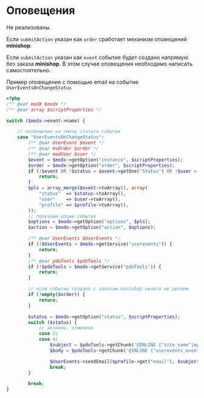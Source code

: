 # Оповещения

Не реализованы.

Если `submitAction` указан как `order` сработает механизм оповещений **minishop**.

Если `submitAction` указан как `event` событие будет создано напрямую без заказа **minishop**.
В этом случае оповещения необходимо написать самостоятельно.

Пример оповещения с помощью email на событие `UserEventsOnChangeStatus`

```php
<?php
/** @var modX $modx */
/** @var array $scriptProperties */

switch ($modx->event->name) {

    // оповещение на смену статуса события
    case "UserEventsOnChangeStatus":
        /** @var UserEvent $event */
        /** @var msOrder $order */
        /** @var modUser $user */
        $event = $modx->getOption("instance", $scriptProperties);
        $order = $modx->getOption("order", $scriptProperties);
        if (!$event OR !$status = $event->getOne("Status") OR !$user = $event->getOne("User") OR !$profile = $event->getOne("UserProfile")) {
            return;
        }
        $pls = array_merge($event->toArray(), array(
            "status"  => $status->toArray(),
            "user"    => $user->toArray(),
            "profile" => $profile->toArray(),
        ));
        // получаем опции события
        $options = $modx->getOption("options", $pls);
        $action = $modx->getOption("action", $options);

        /** @var UserEvents $UserEvents */
        if (!$UserEvents = $modx->getService("userevents")) {
            return;
        }
        /** @var pdoTools $pdoTools */
        if (!$pdoTools = $modx->getService("pdoTools")) {
            return;
        }

        // если событие создано с заказом minishop ничего не делаем
        if (!empty($order)) {
            return;
        }

        $status = $modx->getOption("status", $scriptProperties);
        switch ($status) {
            // активно, отменено
            case 2:
            case 4:
                $subject = $pdoTools->getChunk('@INLINE {"site_name"|option} {do 1}', $pls);
                $body = $pdoTools->getChunk('@INLINE {"userevents_event"|lexicon} - {$status.name}', $pls);

                $UserEvents->sendEmail($profile->get("email"), $subject, $body, true);
                break;
        }

        break;
}
```

[4]: /ru/01_Компоненты/46_UserEvents/01_Интерфейс/04_События.md
[8]: /ru/01_Компоненты/46_UserEvents/01_Интерфейс/08_Статусы.md
[9]: /ru/01_Компоненты/46_UserEvents/01_Интерфейс/09_Оповещения.md
